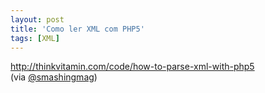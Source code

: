 ```yaml
---
layout: post
title: 'Como ler XML com PHP5'
tags: [XML]
---
```


<http://thinkvitamin.com/code/how-to-parse-xml-with-php5><br>
(via [@smashingmag](https://twitter.com/smashingmag/status/99872387713077248))
